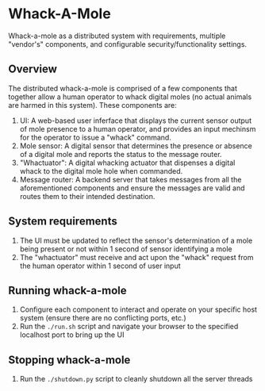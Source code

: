 # Whack-A-Mole
Whack-a-mole as a distributed system with requirements, multiple "vendor's" components, and configurable security/functionality settings.

## Overview
The distributed whack-a-mole is comprised of a few components that together allow a human operator to whack digital moles (no actual animals are harmed in this system). These components are:

1. UI: A web-based user inferface that displays the current sensor output of mole presence to a human operator, and provides an input mechinsm for the operator to issue a "whack" command.
2. Mole sensor: A digital sensor that determines the presence or absence of a digital mole and reports the status to the message router.
3. "Whactuator": A digital whacking actuator that dispenses a digital whack to the digital mole hole when commanded.
4. Message router: A backend server that takes messages from all the aforementioned components and ensure the messages are valid and routes them to their intended destination.

## System requirements
1. The UI must be updated to reflect the sensor's determination of a mole being present or not within 1 second of sensor identifying a mole
2. The "whactuator" must receive and act upon the "whack" request from the human operator within 1 second of user input

## Running whack-a-mole
1. Configure each component to interact and operate on your specific host system (ensure there are no conflicting ports, etc.)
2. Run the `./run.sh` script and navigate your browser to the specified localhost port to bring up the UI

## Stopping whack-a-mole
1. Run the `./shutdown.py` script to cleanly shutdown all the server threads

